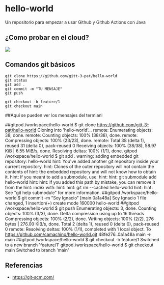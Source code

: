 # hello-world

Un repositorio para empezar a usar Github y Github Actions con Java

## ¿Como probar en el cloud?

[![](https://gitpod.io/button/open-in-gitpod.svg)](https://gitpod.io/#https://github.com/gitt-3-pat/hello-world)

## Comandos git básicos

```
git clone https://github.com/gitt-3-pat/hello-world
git status
git add .
git commit -m "TU MENSAJE"
git push

git checkout -b feature/1
git checkout main
```
##Aquí se pueden ver los mensajes del termianl

##gitpod /workspace/hello-world $ git clone https://github.com/gitt-3-pat/hello-world
Cloning into 'hello-world'...
remote: Enumerating objects: 38, done.
remote: Counting objects: 100% (38/38), done.
remote: Compressing objects: 100% (23/23), done.
remote: Total 38 (delta 1), reused 31 (delta 0), pack-reused 0
Receiving objects: 100% (38/38), 58.97 KiB | 6.55 MiB/s, done.
Resolving deltas: 100% (1/1), done.
gitpod /workspace/hello-world $ git add .
warning: adding embedded git repository: hello-world
hint: You've added another git repository inside your current repository.
hint: Clones of the outer repository will not contain the contents of
hint: the embedded repository and will not know how to obtain it.
hint: If you meant to add a submodule, use:
hint: 
hint:   git submodule add <url> hello-world
hint: 
hint: If you added this path by mistake, you can remove it from the
hint: index with:
hint: 
hint:   git rm --cached hello-world
hint: 
hint: See "git help submodule" for more information.
##gitpod /workspace/hello-world $ git commit -m "Soy Ignacio"
[main 0a1a48a] Soy Ignacio
 1 file changed, 1 insertion(+)
 create mode 160000 hello-world
##gitpod /workspace/hello-world $ git push
Enumerating objects: 3, done.
Counting objects: 100% (3/3), done.
Delta compression using up to 16 threads
Compressing objects: 100% (2/2), done.
Writing objects: 100% (2/2), 276 bytes | 276.00 KiB/s, done.
Total 2 (delta 1), reused 0 (delta 0), pack-reused 0
remote: Resolving deltas: 100% (1/1), completed with 1 local object.
To https://github.com/camachino/hello-world.git
   48fe276..0a1a48a  main -> main
##gitpod /workspace/hello-world $ git checkout -b feature/1
Switched to a new branch 'feature/1'
gitpod /workspace/hello-world $ git checkout main
Switched to branch 'main'
## Referencias

- https://git-scm.com/
